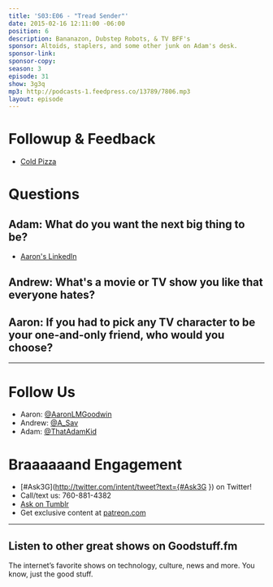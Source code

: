 ```yaml
---
title: 'S03:E06 - "Tread Sender"'
date: 2015-02-16 12:11:00 -06:00
position: 6
description: Bananazon, Dubstep Robots, & TV BFF's
sponsor: Altoids, staplers, and some other junk on Adam's desk.
sponsor-link:
sponsor-copy:
season: 3
episode: 31
show: 3g3q
mp3: http://podcasts-1.feedpress.co/13789/7806.mp3
layout: episode
---
```


# Followup & Feedback
- [Cold Pizza](http://3g3q.co/305)

# Questions

## Adam: What do you want the next big thing to be?
- [Aaron's LinkedIn](http://www.linkedin.com/in/aarongoodwin/)

## Andrew: What's a movie or TV show you like that everyone hates?

## Aaron: If you had to pick any TV character to be your one-and-only friend, who would you choose?

***

# Follow Us
* Aaron: [@AaronLMGoodwin](http://twitter.com/aaronlmgoodwin)
* Andrew: [@A_Sav](http://twitter.com/a_sav)
* Adam: [@ThatAdamKid](http://twitter.com/thatadamkid)

# Braaaaaand Engagement
* [#Ask3G](http://twitter.com/intent/tweet?text={#Ask3G }) on Twitter!
* Call/text us: 760-881-4382
* [Ask on Tumblr](http://3g3q.co/ask)
* Get exclusive content at [patreon.com](http://www.patreon.com/3g3q)

***

## Listen to other great shows on Goodstuff.fm
The internet’s favorite shows on technology, culture, news and more. You know, just the good stuff.
